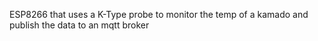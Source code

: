 ESP8266 that uses a K-Type probe to monitor the temp of a kamado and publish the data to an mqtt broker
